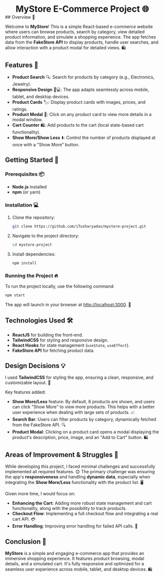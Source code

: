 
<h1 align="center" style="margin-bottom: 0;">MyStore E-Commerce Project 🌐</h1>
## Overview 🎉

Welcome to **MyStore**! This is a simple React-based e-commerce website where users can browse products, search by category, view detailed product information, and simulate a shopping experience. The app fetches data from the **FakeStore API** to display products, handle user searches, and allow interaction with a product modal for detailed views. 🛍️

## Features 🚀

- **Product Search** 🔍: Search for products by category (e.g., Electronics, Jewelry).
- **Responsive Design** 📱💻: The app adapts seamlessly across mobile, tablet, and desktop devices.
- **Product Cards** 🏷️: Display product cards with images, prices, and ratings.
- **Product Modal** 🛒: Click on any product card to view more details in a modal window.
- **Cart Counter** 🛍️: Add products to the cart (local state-based cart functionality).
- **Show More/Show Less** ⬇️: Control the number of products displayed at once with a "Show More" button.

## Getting Started 🚀

### Prerequisites 📦

- **Node.js** installed
- **npm** (or yarn)

### Installation 💻

1. Clone the repository:

   ```bash
   git clone https://github.com/iTusharyadav/mystore-project.git
   ```

2. Navigate to the project directory:

   ```bash
   cd mystore-project
   ```

3. Install dependencies:

   ```bash
   npm install
   ```

### Running the Project 🔥

To run the project locally, use the following command:

```bash
npm start
```

The app will launch in your browser at [http://localhost:3000](http://localhost:3000). 🚀

## Technologies Used 🛠️

- **ReactJS** for building the front-end.
- **TailwindCSS** for styling and responsive design.
- **React Hooks** for state management (`useState`, `useEffect`).
- **FakeStore API** for fetching product data.

## Design Decisions 💡

I used **TailwindCSS** for styling the app, ensuring a clean, responsive, and customizable layout. 🌟

Key features added:
- **Show More/Less** feature: By default, 8 products are shown, and users can click "Show More" to view more products. This helps with a better user experience when dealing with large sets of products. 📈
- **Search Bar**: Users can filter products by category, dynamically fetched from the FakeStore API. 🔍
- **Product Modal**: Clicking on a product card opens a modal displaying the product's description, price, image, and an "Add to Cart" button. 🛍️

## Areas of Improvement & Struggles 💪

While developing this project, I faced minimal challenges and successfully implemented all required features. 😊 The primary challenge was ensuring the app's **responsiveness** and handling **dynamic data**, especially when integrating the **Show More/Less** functionality with the product list. 🖥️

Given more time, I would focus on:
- **Enhancing the Cart**: Adding more robust state management and cart functionality, along with the possibility to track products.
- **Checkout Flow**: Implementing a full checkout flow and integrating a real cart API. 💳
- **Error Handling**: Improving error handling for failed API calls. 🛑

## Conclusion 🎉

**MyStore** is a simple and engaging e-commerce app that provides an immersive shopping experience. It features product browsing, modal details, and a simulated cart. It's fully responsive and optimized for a seamless user experience across mobile, tablet, and desktop devices. 🛍️



